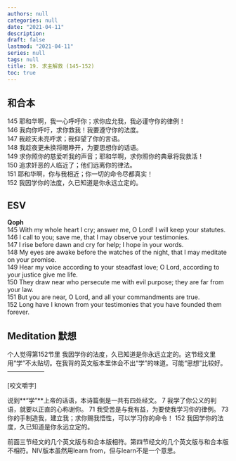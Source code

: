 ```yaml
---
authors: null
categories: null
date: "2021-04-11"
description: 
draft: false
lastmod: "2021-04-11"
series: null
tags: null
title: 19. 求主解救 (145-152)
toc: true
---
```


## 和合本
145 耶和华啊，我一心呼吁你；求你应允我，我必谨守你的律例！  
146 我向你呼吁，求你救我！我要遵守你的法度。  
147 我趁天未亮呼求；我仰望了你的言语。  
148 我趁夜更未换将眼睁开，为要思想你的话语。  
149 求你照你的慈爱听我的声音；耶和华啊，求你照你的典章将我救活！  
150 追求奸恶的人临近了；他们远离你的律法。  
151 耶和华啊，你与我相近；你一切的命令尽都真实！  
152 我因学你的法度，久已知道是你永远立定的。  

## ESV  
**Qoph**  
145 With my whole heart I cry; answer me, O Lord! I will keep your statutes.   
146 I call to you; save me, that I may observe your testimonies.   
147 I rise before dawn and cry for help; I hope in your words.   
148 My eyes are awake before the watches of the night, that I may meditate on your promise.   
149 Hear my voice according to your steadfast love; O Lord, according to your justice give me life.   
150 They draw near who persecute me with evil purpose; they are far from your law.   
151 But you are near, O Lord, and all your commandments are true.   
152 Long have I known from your testimonies that you have founded them forever.   

## Meditation 默想
个人觉得第152节里 我因学你的法度，久已知道是你永远立定的。这节经文里用“学”不太贴切。在我背的英文版本里体会不出“学”的味道。可能“思想”比较好。
——————

[咬文嚼字]

说到**“学”**上帝的话语，本诗篇倒是一共有四处经文。
7     我学了你公义的判语，就要以正直的心称谢你。
71   我受苦是与我有益，为要使我学习你的律例。
73   你的手制造我，建立我；求你赐我悟性，可以学习你的命令！
152 我因学你的法度，久已知道是你永远立定的。

前面三节经文的几个英文版与和合本版相符。第四节经文的几个英文版与和合本版不相符。NIV版本虽然用learn from，但与learn不是一个意思。